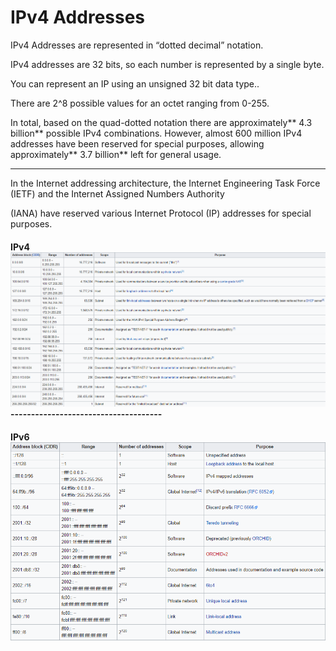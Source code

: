 # IPv4 Addresses

IPv4 Addresses are represented in “dotted decimal” notation.

IPv4 addresses are 32 bits, so each number is represented by a single byte.

You can represent an IP using an unsigned 32 bit data type..

There are 2^8 possible values for an octet ranging from 0-255.

In total, based on the quad-dotted notation there are approximately** 4.3 billion** possible IPv4 combinations. However, almost 600 million IPv4 addresses have been reserved for special purposes, allowing approximately** 3.7 billion** left for general usage.

---

In the Internet addressing architecture, the Internet Engineering Task Force \(IETF\) and the Internet Assigned Numbers Authority

\(IANA\) have reserved various Internet Protocol \(IP\) addresses for special purposes.

#### IPv4![](/assets/ipv4.PNG)-------------------------------------

#### IPv6![](/assets/ipv6.PNG)



